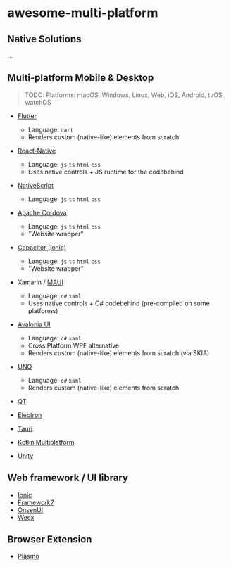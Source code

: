 # awesome-multi-platform

## Native Solutions

...

## Multi-platform Mobile & Desktop

> TODO: Platforms: macOS, Windows, Linux, Web, iOS, Android, tvOS, watchOS 

- [Flutter](https://github.com/flutter/flutter)          
    - Language: `dart`
    - Renders custom (native-like) elements from scratch
- [React-Native](https://github.com/facebook/react-native)  
	- Language: `js` `ts` `html` `css`
    - Uses native controls + JS runtime for the codebehind
- [NativeScript](https://github.com/NativeScript/NativeScript)  
    - Language: `js` `ts` `html` `css`

- [Apache Cordova](https://github.com/apache/cordova)  
    - Language: `js` `ts` `html` `css`
	- "Website wrapper"

- [Capacitor (ionic)](https://github.com/ionic-team/capacitor)  
    - Language: `js` `ts` `html` `css`
	- "Website wrapper"

- Xamarin / [MAUI](https://github.com/dotnet/maui)
    - Language: `c#` `xaml`
	- Uses native controls + C# codebehind (pre-compiled on some platforms)

- [Avalonia UI](https://github.com/AvaloniaUI/Avalonia)  
	- Language: `c#` `xaml`
    - Cross Platform WPF alternative
	- Renders custom (native-like) elements from scratch (via SKIA)

- [UNO](https://github.com/unoplatform/uno)
    - Language: `c#` `xaml`
	- Renders custom (native-like) elements from scratch

- [QT](https://github.com/qt)
	
- [Electron](https://github.com/electron/electron)

- [Tauri](https://github.com/tauri-apps/tauri)

- [Kotlin Multiplatform](https://github.com/Kotlin)

- [Unity](https://github.com/Unity-Technologies)

## Web framework / UI library

- [Ionic](https://github.com/ionic-team/ionic-framework)
- [Framework7](https://github.com/framework7io/framework7)
- [OnsenUI](https://github.com/OnsenUI/OnsenUI)
- [Weex](https://github.com/alibaba/weex)


## Browser Extension

- [Plasmo](https://github.com/PlasmoHQ/plasmo)
